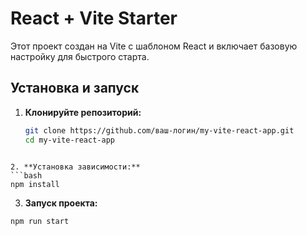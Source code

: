 # React + Vite Starter

Этот проект создан на Vite с шаблоном React и включает базовую настройку для быстрого старта.

## Установка и запуск

1. **Клонируйте репозиторий:**
   ```bash
   git clone https://github.com/ваш-логин/my-vite-react-app.git
   cd my-vite-react-app
  ```

2. **Установка зависимости:**
```bash
npm install
```

3. **Запуск проекта:**
```bash
npm run start
```